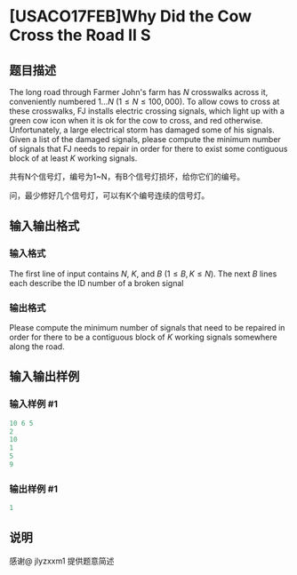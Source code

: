 # [USACO17FEB]Why Did the Cow Cross the Road II S

## 题目描述

The long road through Farmer John's farm has $N$ crosswalks across it, conveniently numbered $1 \ldots N$ ($1 \leq N \leq 100,000$). To allow cows to cross at these crosswalks, FJ installs electric crossing signals, which light up with a green cow icon when it is ok for the cow to cross, and red otherwise. Unfortunately, a large electrical storm has damaged some of his signals. Given a list of the damaged signals, please compute the minimum number of signals that FJ needs to repair in order for there to exist some contiguous block of at least $K$ working signals.

共有N个信号灯，编号为1~N，有B个信号灯损坏，给你它们的编号。

问，最少修好几个信号灯，可以有K个编号连续的信号灯。

## 输入输出格式

### 输入格式

The first line of input contains $N$, $K$, and $B$ ($1 \leq B, K \leq N$). The next $B$ lines each describe the ID number of a broken signal

### 输出格式

Please compute the minimum number of signals that need to be repaired in order for there to be a contiguous block of $K$ working signals somewhere along the road.

## 输入输出样例

### 输入样例 #1

```cpp
10 6 5
2
10
1
5
9
```


### 输出样例 #1

```cpp
1
```


## 说明

感谢@ jlyzxxm1 提供题意简述


